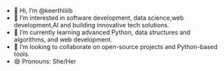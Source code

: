 - 👋 Hi, I’m @keerthiiiib
- 👀 I’m interested in software development, data science,web development,AI and building innovative tech solutions.
- 🌱 I’m currently learning advanced Python, data structures and algorithms, and web development.
- 💞️ I’m looking to collaborate on open-source projects and Python-based tools.
- 😄 Pronouns: She/Her

<!---
keerthiiiib/keerthiiiib is a ✨ special ✨ repository because its `README.md` (this file) appears on your GitHub profile.
You can click the Preview link to take a look at your changes.
--->
